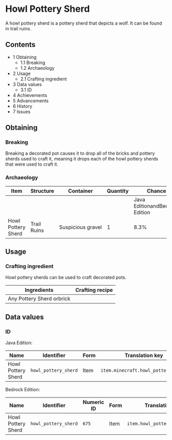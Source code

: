 # Howl Pottery Sherd
A howl pottery sherd is a pottery sherd that depicts a wolf. It can be found in trail ruins.

## Contents
- 1 Obtaining
	- 1.1 Breaking
	- 1.2 Archaeology
- 2 Usage
	- 2.1 Crafting ingredient
- 3 Data values
	- 3.1 ID
- 4 Achievements
- 5 Advancements
- 6 History
- 7 Issues

## Obtaining
### Breaking
Breaking a decorated pot causes it to drop all of the bricks and pottery sherds used to craft it, meaning it drops each of the howl pottery sherds that were used to craft it.

### Archaeology
| Item               | Structure   | Container         | Quantity | Chance                         |
|--------------------|-------------|-------------------|----------|--------------------------------|
|                    |             |                   |          | Java EditionandBedrock Edition |
| Howl Pottery Sherd | Trail Ruins | Suspicious gravel | 1        | 8.3%                           |

## Usage
### Crafting ingredient
Howl pottery sherds can be used to craft decorated pots.

| Ingredients               | Crafting recipe |
|---------------------------|-----------------|
| Any Pottery Sherd orbrick |                 |

## Data values
### ID
Java Edition:

| Name               | Identifier           | Form | Translation key                     |
|--------------------|----------------------|------|-------------------------------------|
| Howl Pottery Sherd | `howl_pottery_sherd` | Item | `item.minecraft.howl_pottery_sherd` |

Bedrock Edition:

| Name               | Identifier           | Numeric ID | Form | Translation key                |
|--------------------|----------------------|------------|------|--------------------------------|
| Howl Pottery Sherd | `howl_pottery_sherd` | `675`      | Item | `item.howl_pottery_sherd.name` |


